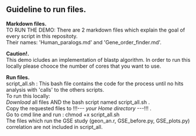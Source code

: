 ## Guideline to run files. <br/>
**Markdown files.** <br/>
TO RUN THE DEMO:
There are 2 markdown files which explain the goal of every script in this repositoty. <br/>
Their names: 'Human_paralogs.md' and 'Gene_order_finder.md'. <br/>

**Caution!.** <br/>
This demo icludes an implementation of blastp algorithm. In order to run this locally please chooce the number of cores that you want to use.<br/>

**Run files.** <br/>
script_all.sh : This bash file contains the code for the process until no hits analysis with 'calls' to the others scripts.<br/>
To run this locally: <br/>
*Download* all files AND the bash script named script_all.sh .<br/>
Copy the requested files to !!!--- *your Home directory* ---!!! . <br/>
Go to cmd line and run : chmod +x script_all.sh <br/>
The files which run the GSE study (geon_an.r, GSE_before.py, GSE_plots.py) correlation are not included in script_all.
